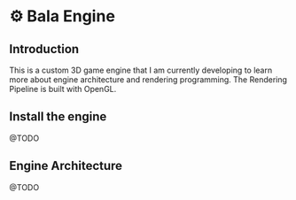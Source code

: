 # ⚙️ Bala Engine
## Introduction
This is a custom 3D game engine that I am currently developing to learn more about engine architecture and rendering programming. The Rendering Pipeline is built with OpenGL.

## Install the engine
@TODO

## Engine Architecture
@TODO
